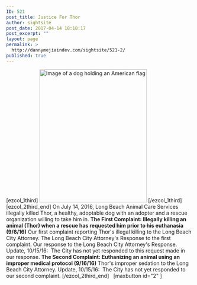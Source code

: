 ```yaml
---
ID: 521
post_title: Justice For Thor
author: sightsite
post_date: 2017-04-14 18:18:17
post_excerpt: ""
layout: page
permalink: >
  http://dannymejiaindev.com/sightsite/521-2/
published: true
---
```

[ezcol_1third] <img id="longdesc-return-444" class="alignnone size-full wp-image-444" tabindex="-1" src="http://dannymejiaindev.com/sightsite/wp-content/uploads/2017/04/Dog_2.jpg" alt="Image of a dog holding an American flag" width="290" height="360" longdesc="http://dannymejiaindev.com/sightsite?longdesc=444&referrer=521" /> [/ezcol_1third] [ezcol_2third_end] On July 14, 2016, Long Beach Animal Care Services illegally killed Thor, a healthy, adoptable dog with an adopter and a rescue organization willing to take him in. **The First Complaint: Illegally killing an animal (Thor) when a rescue has requested him prior to his euthanasia (9/6/16)** Our first complaint reporting Thor's illegal killing to the Long Beach City Attorney. The Long Beach City Attorney's Response to the first complaint. Our response to the Long Beach City Attorney's Response. Update, 10/15/16:  The City has not yet responded to this request made in our response. ​**The Second Complaint: Euthanizing an animal using an improper medical protocol (9/16/16)** Thor's improper sedation to the Long Beach City Attorney. Update, 10/15/16:  The City has not yet responded to our second complaint. [/ezcol_2third_end]   [maxbutton id="2" ]